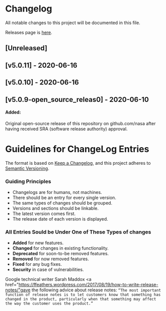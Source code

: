 # Changelog
All notable changes to this project will be documented in this file.

Releases page is <a href="https://github.com/nasa/concept-tagging-api/releases">here</a>.

## [Unreleased]


## [v5.0.11] - 2020-06-16


## [v5.0.10] - 2020-06-16


## [v5.0.9-open_source_releas0] - 2020-06-10
#### Added:
Original open-source release of this repository on github.com/nasa after having received SRA (software release authority) approval.



# Guidelines for ChangeLog Entries

The format is based on [Keep a Changelog](https://keepachangelog.com/en/1.0.0/),
and this project adheres to [Semantic Versioning](https://semver.org/spec/v2.0.0.html).

### Guiding Principles
- Changelogs are for humans, not machines.
- There should be an entry for every single version.
- The same types of changes should be grouped.
- Versions and sections should be linkable.
- The latest version comes first.
- The release date of each version is displayed.

### All Entries Sould be Under One of These Types of changes
- <b>Added</b> for new features.
- <b>Changed</b> for changes in existing functionality.
- <b>Deprecated</b> for soon-to-be removed features.
- <b>Removed</b> for now removed features.
- <b>Fixed</b> for any bug fixes.
- <b>Security</b> in case of vulnerabilities.

Google technical writer Sarah Maddox <a href="https://ffeathers.wordpress.com/2017/08/19/how-to-write-release-notes/"gave the following advice</a> about release notes:
`“The most important function of release notes is to let customers know that something has changed in the product, particularly when that something may affect the way the customer uses the product.”`</a>
